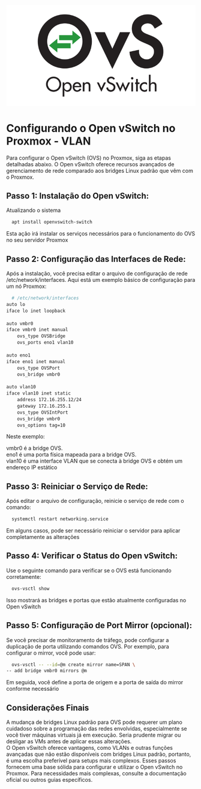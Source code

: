 
![Logo](https://raw.githubusercontent.com/ricardoas30/VLAN/refs/heads/main/OpenVSwitch_Resized.webp)


# Configurando o Open vSwitch no Proxmox - VLAN

Para configurar o Open vSwitch (OVS) no Proxmox, siga as etapas detalhadas abaixo. O Open vSwitch oferece recursos avançados de gerenciamento de rede comparado aos bridges Linux padrão que vêm com o Proxmox.




## Passo 1: Instalação do Open vSwitch:

Atualizando o sistema

```bash
  apt install openvswitch-switch
```

Esta ação irá instalar os serviços necessários para o funcionamento do OVS no seu servidor Proxmox

## Passo 2: Configuração das Interfaces de Rede:

Após a instalação, você precisa editar o arquivo de configuração de rede /etc/network/interfaces. Aqui está um exemplo básico de configuração para um nó Proxmox:

```bash
  # /etc/network/interfaces  
auto lo  
iface lo inet loopback  

auto vmbr0  
iface vmbr0 inet manual  
    ovs_type OVSBridge  
    ovs_ports eno1 vlan10  

auto eno1  
iface eno1 inet manual  
    ovs_type OVSPort  
    ovs_bridge vmbr0  

auto vlan10  
iface vlan10 inet static  
    address 172.16.255.12/24  
    gateway 172.16.255.1  
    ovs_type OVSIntPort  
    ovs_bridge vmbr0  
    ovs_options tag=10
```    

Neste exemplo:

vmbr0 é a bridge OVS.\
eno1 é uma porta física mapeada para a bridge OVS.\
vlan10 é uma interface VLAN que se conecta à bridge OVS e obtém um endereço IP estático

## Passo 3: Reiniciar o Serviço de Rede:

Após editar o arquivo de configuração, reinicie o serviço de rede com o comando:

```bash
  systemctl restart networking.service
```
Em alguns casos, pode ser necessário reiniciar o servidor para aplicar completamente as alterações

## Passo 4: Verificar o Status do Open vSwitch:

Use o seguinte comando para verificar se o OVS está funcionando corretamente:

```bash
  ovs-vsctl show
```

Isso mostrará as bridges e portas que estão atualmente configuradas no Open vSwitch


## Passo 5: Configuração de Port Mirror (opcional):

Se você precisar de monitoramento de tráfego, pode configurar a duplicação de porta utilizando comandos OVS. Por exemplo, para configurar o mirror, você pode usar:

```bash
  ovs-vsctl -- --id=@m create mirror name=SPAN \
-- add bridge vmbr0 mirrors @m
```    

Em seguida, você define a porta de origem e a porta de saída do mirror conforme necessário

## Considerações Finais

A mudança de bridges Linux padrão para OVS pode requerer um plano cuidadoso sobre a programação das redes envolvidas, especialmente se você tiver máquinas virtuais já em execução. Seria prudente migrar ou desligar as VMs antes de aplicar essas alterações.\
O Open vSwitch oferece vantagens, como VLANs e outras funções avançadas que não estão disponíveis com bridges Linux padrão, portanto, é uma escolha preferível para setups mais complexos.
Esses passos fornecem uma base sólida para configurar e utilizar o Open vSwitch no Proxmox. Para necessidades mais complexas, consulte a documentação oficial ou outros guias específicos.
